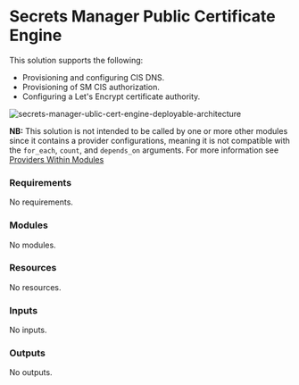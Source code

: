 # Secrets Manager Public Certificate Engine

This solution supports the following:
- Provisioning and configuring CIS DNS.
- Provisioning of SM CIS authorization.
- Configuring a Let's Encrypt certificate authority.

![secrets-manager-ublic-cert-engine-deployable-architecture](../../reference-architecture/secrets_manager_public_cert_engine.svg)

**NB:** This solution is not intended to be called by one or more other modules since it contains a provider configurations, meaning it is not compatible with the `for_each`, `count`, and `depends_on` arguments. For more information see [Providers Within Modules](https://developer.hashicorp.com/terraform/language/modules/develop/providers)

<!-- BEGINNING OF PRE-COMMIT-TERRAFORM DOCS HOOK -->
### Requirements

No requirements.

### Modules

No modules.

### Resources

No resources.

### Inputs

No inputs.

### Outputs

No outputs.
<!-- END OF PRE-COMMIT-TERRAFORM DOCS HOOK -->
